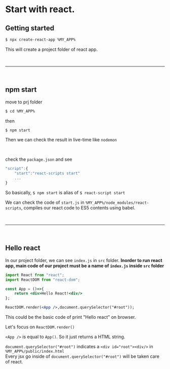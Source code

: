 # Start with react.

## Getting started

```bash
$ npx create-react-app %MY_APP%
```

This will create a project folder of react app.

<br/>

---

<br/>   
   
## npm start   
   
move to prj folder   
```bash
$ cd %MY_APP%
```   
   
then   
```bash
$ npm start
```   
Then we can check the result in live-time like `nodemon`

   <br/>

check the `package.json` and see

```js
"script":{
    "start":"react-scripts start"
    ...
}
```

So basically, `$ npm start` is alias of `$ react-script start`

We can check the code of `start.js` in `%MY_APP%/node_modules/react-scripts`, compiles our react code to ES5 contents using babel.

<br/>

---

<br/>

## Hello react

In our project folder, we can see `index.js` in `src` folder. **Inorder to run react app, main code of our project must be a name of `index.js` inside `src` folder**

```jsx
import React from "react";
import ReactDOM from "react-dom";

const App = ()=>{
    return <div>Hello React!<div/>
};

ReactDOM.render(<App />,document.querySelector("#root"));
```

This could be the basic code of print "Hello react" on browser.

Let's focus on `ReactDOM.render()`

`<App />` is equal to `App()`. So it just returns a HTML string.

`document.querySelector("#root")` indicates a `<div id="root"><div/>` in `%MY_APP%/public/index.html`  
Every jsx go inside of `document.querySelector("#root")` will be taken care of react.

